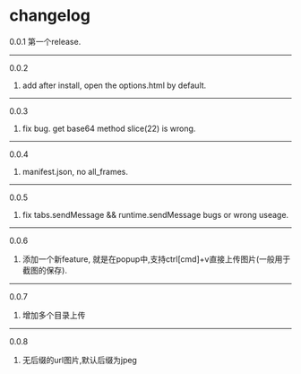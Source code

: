 changelog
====

0.0.1 第一个release.

--------

0.0.2
1. add after install, open the options.html by default.
--------
0.0.3
1. fix bug. get base64 method slice(22) is wrong.

--------
0.0.4
1. manifest.json, no all_frames.

--------
0.0.5
1. fix tabs.sendMessage && runtime.sendMessage bugs or wrong useage.

--------
0.0.6
1. 添加一个新feature, 就是在popup中,支持ctrl[cmd]+v直接上传图片(一般用于截图的保存).
---------
0.0.7
1. 增加多个目录上传
---------
0.0.8
1. 无后缀的url图片,默认后缀为jpeg


